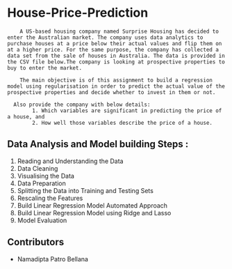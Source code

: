 # House-Price-Prediction
        
        A US-based housing company named Surprise Housing has decided to enter the Australian market. The company uses data analytics to purchase houses at a price below their actual values and flip them on at a higher price. For the same purpose, the company has collected a data set from the sale of houses in Australia. The data is provided in the CSV file below.The company is looking at prospective properties to buy to enter the market. 
            
        The main objective is of this assignment to build a regression model using regularisation in order to predict the actual value of the prospective properties and decide whether to invest in them or not.

      Also provide the company with below details:
            1. Which variables are significant in predicting the price of a house, and
            2. How well those variables describe the price of a house.
            

## Data Analysis and Model building Steps :
  1. Reading and Understanding the Data
  2. Data Cleaning
  3. Visualising the Data
  4. Data Preparation
  5. Splitting the Data into Training and Testing Sets
  6. Rescaling the Features
  7. Build Linear Regression Model Automated Approach
  8. Build Linear Regression Model using Ridge and Lasso
  9. Model Evaluation

## Contributors
  - Namadipta Patro Bellana  
